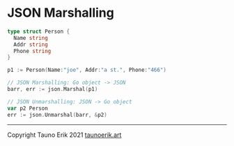 # JSON Marshalling

```Go
type struct Person {
  Name string
  Addr string
  Phone string
}

p1 := Person(Name:"joe", Addr:"a st.", Phone:"466")

// JSON Marshalling: Go object -> JSON
barr, err := json.Marshal(p1)

// JSON Unmarshalling: JSON -> Go object
var p2 Person
err := json.Unmarshal(barr, &p2)

```

___

Copyright Tauno Erik 2021 [taunoerik.art](https://taunoerik.art/)